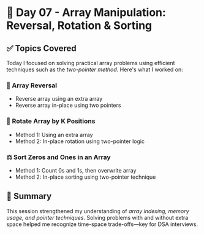 # 📅 Day 07 - Array Manipulation: Reversal, Rotation & Sorting

## ✅ Topics Covered
Today I focused on solving practical array problems using efficient techniques such as the *two-pointer method*. Here's what I worked on:

### 🔄 Array Reversal
- Reverse array using an extra array
- Reverse array in-place using two pointers

### 🔁 Rotate Array by K Positions
- Method 1: Using an extra array
- Method 2: In-place rotation using two-pointer logic

### ⚖ Sort Zeros and Ones in an Array
- Method 1: Count 0s and 1s, then overwrite array
- Method 2: In-place sorting using two-pointer technique

## 🧠 Summary
This session strengthened my understanding of *array indexing, memory usage, and pointer techniques*. Solving problems with and without extra space helped me recognize time-space trade-offs—key for DSA interviews.